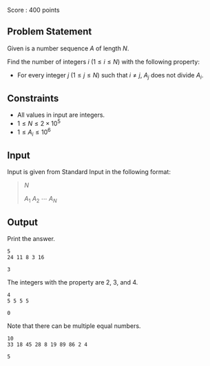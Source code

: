 Score : $400$ points

## Problem Statement

Given is a number sequence $A$ of length $N$.

Find the number of integers $i$ $\left(1 \leq i \leq N\right)$ with the following property:

- For every integer $j$ $\left(1 \leq j \leq N\right)$ such that $i \neq j$, $A_j$ does not divide $A_i$.

## Constraints

- All values in input are integers.
- $1 \leq N \leq 2 \times 10^5$
- $1 \leq A_i \leq 10^6$

## Input

Input is given from Standard Input in the following format:

> $N$
> 
> $A_1$ $A_2$ $\cdots$ $A_N$

## Output

Print the answer.

```input1
5
24 11 8 3 16
```

```output1
3
```

The integers with the property are $2$, $3$, and $4$.

```input2
4
5 5 5 5
```

```output2
0
```

Note that there can be multiple equal numbers.

```input3
10
33 18 45 28 8 19 89 86 2 4
```

```output3
5
```
